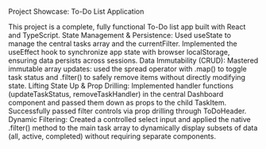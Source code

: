 Project Showcase: To-Do List Application

This project is a complete, fully functional To-Do list app built with React and TypeScript.
State Management & Persistence:  Used useState to manage the central tasks array and the currentFilter. Implemented the useEffect hook to synchronize app state with browser localStorage, ensuring data persists across sessions.
Data Immutability (CRUD):  Mastered immutable array updates: used the spread operator with .map() to toggle task status and .filter() to safely remove items without directly modifying state.
Lifting State Up & Prop Drilling:  Implemented handler functions (updateTaskStatus, removeTaskHandler) in the central Dashboard component and passed them down as props to the child TaskItem. Successfully passed filter controls via prop drilling through ToDoHeader.
Dynamic Filtering:  Created a controlled select input and applied the native .filter() method to the main task array to dynamically display subsets of data (all, active, completed) without requiring separate components.
